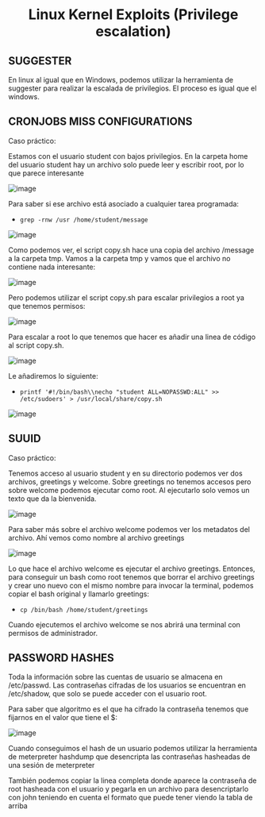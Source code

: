 <h1 align="center">Linux Kernel Exploits (Privilege escalation)</h1>

## **SUGGESTER**

En linux al igual que en Windows, podemos utilizar la herramienta de suggester para realizar la escalada de privilegios. El proceso es igual que el windows.

## **CRONJOBS MISS CONFIGURATIONS**

Caso práctico:

Estamos con el usuario student con bajos privilegios. En la carpeta home del usuario student hay un archivo solo puede leer y escribir root, por lo que parece interesante

![image](https://github.com/user-attachments/assets/f374d975-0b3f-424a-9969-c433083bf216)

Para saber si ese archivo está asociado a cualquier tarea programada:

- `grep -rnw /usr /home/student/message`

![image](https://github.com/user-attachments/assets/411e098f-0ea7-40d5-8c4a-ba11c8692473)

Como podemos ver, el script copy.sh hace una copia del archivo /message a la carpeta tmp. Vamos a la carpeta tmp y vamos que el archivo no contiene nada interesante:

![image](https://github.com/user-attachments/assets/8f79ddc5-cf8e-4c38-bd39-a3943fe55864)

Pero podemos utilizar el script copy.sh para escalar privilegios a root ya que tenemos permisos:

![image](https://github.com/user-attachments/assets/a7ce2eb3-4f01-4c96-8415-166337665d22)

Para escalar a root lo que tenemos que hacer es añadir una linea de código al script copy.sh.

![image](https://github.com/user-attachments/assets/6fa6edaa-a190-4fe3-9fb2-b6d8c9f8ace9)

Le añadiremos lo siguiente:

- `printf '#!/bin/bash\\necho "student ALL=NOPASSWD:ALL" >> /etc/sudoers' > /usr/local/share/copy.sh`

![image](https://github.com/user-attachments/assets/6e7b1bde-66db-459f-a327-cf545e0ef78d)

## **SUUID**

Caso práctico:

Tenemos acceso al usuario student y en su directorio podemos ver dos archivos, greetings y welcome. Sobre greetings no tenemos accesos pero sobre welcome podemos ejecutar como root. Al ejecutarlo solo vemos un texto que da la bienvenida.

![image](https://github.com/user-attachments/assets/38fdc237-cdd6-431c-af43-4913c6a39a8c)

Para saber más sobre el archivo welcome podemos ver los metadatos del archivo. Ahí vemos como nombre al archivo greetings

![image](https://github.com/user-attachments/assets/c35d3749-1f26-49d0-a669-b5ac44fee600)

Lo que hace el archivo welcome es ejecutar el archivo greetings. Entonces, para conseguir un bash como root tenemos que borrar el archivo greetings y crear uno nuevo con el mismo nombre para invocar la terminal, podemos copiar el bash original y llamarlo greetings:

- `cp /bin/bash /home/student/greetings`

Cuando ejecutemos el archivo welcome se nos abrirá una terminal con permisos de administrador.

## **PASSWORD HASHES**

Toda la información sobre las cuentas de usuario se almacena en /etc/passwd. Las contraseñas cifradas de los usuarios se encuentran en /etc/shadow, que solo se puede acceder con el usuario root.

Para saber que algoritmo es el que ha cifrado la contraseña tenemos que fijarnos en el valor que tiene el $:

![image](https://github.com/user-attachments/assets/c604971b-c3f8-4c7e-98ae-afd469c1b1ff)

Cuando conseguimos el hash de un usuario podemos utilizar la herramienta de meterpreter hashdump que desencripta las contraseñas hasheadas de una sesión de meterpreter

También podemos copiar la linea completa donde aparece la contraseña de root hasheada con el usuario y pegarla en un archivo para desencriptarlo con john teniendo en cuenta el formato que puede tener viendo la tabla de arriba
